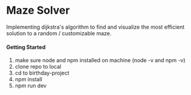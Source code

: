 # Maze Solver
Implementing dijkstra's algorithm to find and visualize the most efficient solution to a random / customizable maze.


#### Getting Started
1. make sure node and npm installed on machine (node -v and npm -v)
2. clone repo to local
3. cd to birthday-project
4. npm install
5. npm run dev
